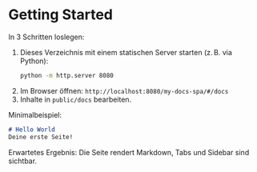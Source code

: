# Getting Started

In 3 Schritten loslegen:

1. Dieses Verzeichnis mit einem statischen Server starten (z. B. via Python):
   ```bash
   python -m http.server 8080
   ```
2. Im Browser öffnen: `http://localhost:8080/my-docs-spa/#/docs`
3. Inhalte in `public/docs` bearbeiten.

Minimalbeispiel:

```md
# Hello World
Deine erste Seite!
```

Erwartetes Ergebnis: Die Seite rendert Markdown, Tabs und Sidebar sind sichtbar.
